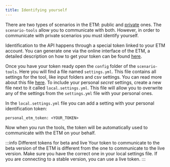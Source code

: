 ```yaml
---
title: Identifying yourself
---
```


There are two types of scenarios in the ETM: public and [private](/api/scenarios#private-scenarios)
ones. The `scenario-tools` allow you to communicate with both. However, in order to communicate with
private scenarios you must identify yourself.

Identification to the API happens through a special token linked to your ETM account. You can
generate one via the online interface of the ETM, a detailed description on how to get your token can be
found [here](/api/authentication).

Once you have your token ready open the `config` folder of the `scenario-tools`. Here you will
find a file named `settings.yml`. This file contains all settings for the tool, like input folders
and csv settings. You can read more about this file [here](/main/scenario-tools/advanced-settings).
To include your personal _secret_ settings, create a new file next to it called `local.settings.yml`.
This file will allow you to overwrite any of the settings from the `settings.yml` file with your
personal ones.

In the `local.settings.yml` file you can add a setting with your personal identification token:

```
personal_etm_token: <YOUR_TOKEN>
```

Now when you run the tools, the token will be automatically used to communicate with the ETM on
your behalf.

:::info Different tokens for beta and live
Your token to communicate to the beta version of the ETM is different from the one to communicate
to the live version. Make sure you have the correct one in your local settings file. If you are connecting
to a stable version, you can use a live token.
:::
